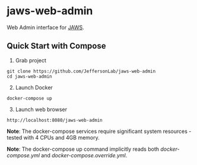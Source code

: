 # jaws-web-admin
Web Admin interface for [JAWS](https://github.com/JeffersonLab/jaws).

## Quick Start with Compose
1. Grab project
```
git clone https://github.com/JeffersonLab/jaws-web-admin
cd jaws-web-admin
```
2. Launch Docker
```
docker-compose up
```
3. Launch web browser
```
http://localhost:8080/jaws-web-admin
```
**Note**: The docker-compose services require significant system resources - tested with 4 CPUs and 4GB memory.

**Note**: The docker-compose up command implicitly reads both _docker-compose.yml_ and _docker-compose.override.yml_.
